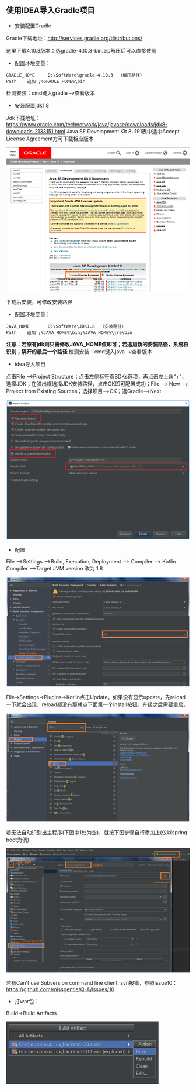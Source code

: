 ## 使用IDEA导入Gradle项目

- 安装配置Gradle

Gradle下载地址：http://services.gradle.org/distributions/

这里下载4.10.3版本：选gradle-4.10.3-bin.zip解压后可以直接使用

- 配置环境变量：

```
GRADLE_HOME		D:\SoftWare\gradle-4.10.3  （解压路径）
Path	追加 ;%GRADLE_HOME%\bin
```

检测安装：cmd键入gradle –v查看版本

- 安装配置jdk1.8

Jdk下载地址：https://www.oracle.com/technetwork/java/javase/downloads/jdk8-downloads-2133151.html
 Java SE Development Kit 8u191表中选中Accept License Agreement方可下载相应版本
 
 <img src='idea-1.png'>
 
下载后安装，可修改安装路径

- 配置环境变量：

```
JAVA_HOME		D:\SoftWare\JDK1.8	（安装路径）
Path	追加 ;%JAVA_HOME%\bin;%JAVA_HOME%\jre\bin
```

**注意：若原有jdk则只需修改JAVA_HOME值即可；若追加新的安装路径，系统将识别；隔开的最后一个路径**
检测安装：cmd键入java –v查看版本

- idea导入项目

点击File -->Project Structure；点击左侧标签页SDKs选项，再点击左上角“+”，选择JDK；在弹出框选择JDK安装路径，点击OK即可配置成功；File --> New --> Project from Existing Sources；选择项目-->OK；选Gradle-->Next

 <img src='idea-2.png'>

- 配置

File -->Settings -->Build, Execution, Deployment --> Compiler --> Kotlin Compiler -->Target JVM version 改为 1.8

 <img src='idea-3.png'>
  
File->Settings->Plugins->Kotlin点击Update。如果没有显示update，先reload 一下就会出现，reload都没有那就点下面第一个install按钮。升级之后需要重启。

 <img src='idea-4.png'>
 
若无法自动识别出主程序(下图中1处为空)，就按下图步骤自行添加上(仅以spring boot为例)
 
 <img src='idea-5.png'>
 
若有Can't use Subversion command line client: svn报错，参照issue10：
https://github.com/missgentle/Q-A/issues/10

- 打war包：

Build->Build Artifacts

<img src='idea-6.png'>
